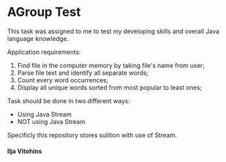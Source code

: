 <h1>AGroup Test</h1>

This task was assigned to me to test my developing skills and overall Java language knowledge. 

Application requirements:
<ol>
<li> Find file in the computer memory by taking file's name from user;</li>
<li> Parse file text and identify all separate words;</li>
<li> Count every word occurrences;</li>
<li> Display all unique words sorted from most popular to least ones;</li>
</ol>
Task should be done in two different ways:
<ul>
  <li>Using Java Stream</li>
  <li>NOT using Java Stream</li>
</ul>

Specificly this repository stores sulition with use of Stream.

<h4>Ilja Vitohins</h4>
